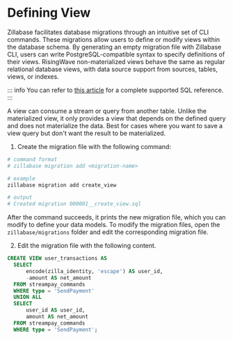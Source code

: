 # Defining View

Zillabase facilitates database migrations through an intuitive set of CLI commands. These migrations allow users to define or modify views within the database schema. By generating an empty migration file with Zillabase CLI, users can write PostgreSQL-compatible syntax to specify definitions of their views. RisingWave non-materialized views behave the same as regular relational database views, with data source support from sources, tables, views, or indexes.

::: info
You can refer to [this article](https://docs.risingwave.com/sql/overview) for a complete supported SQL reference.
:::

A view can consume a stream or query from another table. Unlike the materialized view, it only provides a view that depends on the defined query and does not materialize the data. Best for cases where you want to save a view query but don't want the result to be materialized.

1. Create the migration file with the following command:

```sh
# command format
# zillabase migration add <migration-name>

# example
zillabase migration add create_view

# output
# Created migration 000001__create_view.sql
```

After the command succeeds, it prints the new migration file, which you can modify to define your data models. To modify the migration files, open the `zillabase/migrations` folder and edit the corresponding migration file.

2. Edit the migration file with the following content.


```sql
CREATE VIEW user_transactions AS
  SELECT
      encode(zilla_identity, 'escape') AS user_id,
      -amount AS net_amount
  FROM streampay_commands
  WHERE type = 'SendPayment'
  UNION ALL
  SELECT
      user_id AS user_id,
      amount AS net_amount
  FROM streampay_commands
  WHERE type = 'SendPayment';
```